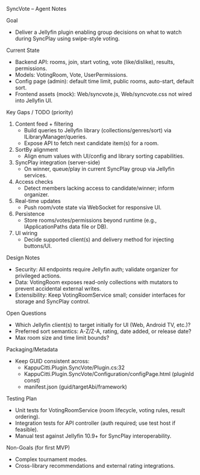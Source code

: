 SyncVote – Agent Notes

Goal
- Deliver a Jellyfin plugin enabling group decisions on what to watch during SyncPlay using swipe-style voting.

Current State
- Backend API: rooms, join, start voting, vote (like/dislike), results, permissions.
- Models: VotingRoom, Vote, UserPermissions.
- Config page (admin): default time limit, public rooms, auto-start, default sort.
- Frontend assets (mock): Web/syncvote.js, Web/syncvote.css not wired into Jellyfin UI.

Key Gaps / TODO (priority)
1) Content feed + filtering
   - Build queries to Jellyfin library (collections/genres/sort) via ILibraryManager/queries.
   - Expose API to fetch next candidate item(s) for a room.
2) SortBy alignment
   - Align enum values with UI/config and library sorting capabilities.
3) SyncPlay integration (server-side)
   - On winner, queue/play in current SyncPlay group via Jellyfin services.
4) Access checks
   - Detect members lacking access to candidate/winner; inform organizer.
5) Real-time updates
   - Push room/vote state via WebSocket for responsive UI.
6) Persistence
   - Store rooms/votes/permissions beyond runtime (e.g., IApplicationPaths data file or DB).
7) UI wiring
   - Decide supported client(s) and delivery method for injecting buttons/UI.

Design Notes
- Security: All endpoints require Jellyfin auth; validate organizer for privileged actions.
- Data: VotingRoom exposes read-only collections with mutators to prevent accidental external writes.
- Extensibility: Keep VotingRoomService small; consider interfaces for storage and SyncPlay control.

Open Questions
- Which Jellyfin client(s) to target initially for UI (Web, Android TV, etc.)?
- Preferred sort semantics: A-Z/Z-A, rating, date added, or release date?
- Max room size and time limit bounds?

Packaging/Metadata
- Keep GUID consistent across:
  - KappuCitti.Plugin.SyncVote/Plugin.cs:32
  - KappuCitti.Plugin.SyncVote/Configuration/configPage.html (pluginId const)
  - manifest.json (guid/targetAbi/framework)

Testing Plan
- Unit tests for VotingRoomService (room lifecycle, voting rules, result ordering).
- Integration tests for API controller (auth required; use test host if feasible).
- Manual test against Jellyfin 10.9+ for SyncPlay interoperability.

Non-Goals (for first MVP)
- Complex tournament modes.
- Cross-library recommendations and external rating integrations.
